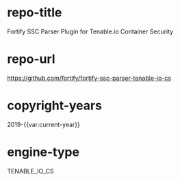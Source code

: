 # repo-title
Fortify SSC Parser Plugin for Tenable.io Container Security

# repo-url
https://github.com/fortify/fortify-ssc-parser-tenable-io-cs

# copyright-years
2019-{{var:current-year}}

# engine-type
TENABLE_IO_CS

